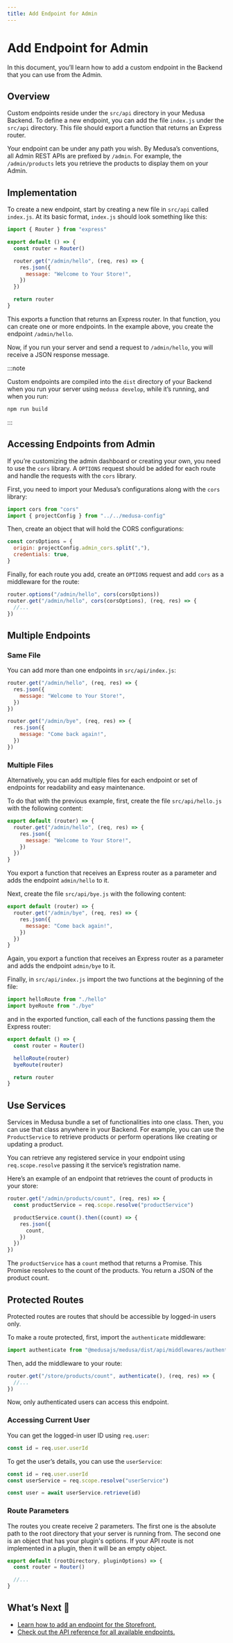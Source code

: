 ```yaml
---
title: Add Endpoint for Admin
---
```


# Add Endpoint for Admin

In this document, you’ll learn how to add a custom endpoint in the Backend that you can use from the Admin.

## Overview

Custom endpoints reside under the `src/api` directory in your Medusa Backend. To define a new endpoint, you can add the file `index.js` under the `src/api` directory. This file should export a function that returns an Express router.

Your endpoint can be under any path you wish. By Medusa’s conventions, all Admin REST APIs are prefixed by `/admin`. For example, the `/admin/products` lets you retrieve the products to display them on your Admin.

## Implementation

To create a new endpoint, start by creating a new file in `src/api` called `index.js`. At its basic format, `index.js` should look something like this:

```js
import { Router } from "express"

export default () => {
  const router = Router()

  router.get("/admin/hello", (req, res) => {
    res.json({
      message: "Welcome to Your Store!",
    })
  })

  return router
}
```

This exports a function that returns an Express router. In that function, you can create one or more endpoints. In the example above, you create the endpoint `/admin/hello`.

Now, if you run your server and send a request to `/admin/hello`, you will receive a JSON response message.

:::note

Custom endpoints are compiled into the `dist` directory of your Backend when you run your server using `medusa develop`, while it’s running, and when you run:

```bash npm2yarn
npm run build
```

:::

## Accessing Endpoints from Admin

If you’re customizing the admin dashboard or creating your own, you need to use the `cors` library. A `OPTIONS` request should be added for each route and handle the requests with the `cors` library.

First, you need to import your Medusa’s configurations along with the `cors` library:

```js
import cors from "cors"
import { projectConfig } from "../../medusa-config"
```

Then, create an object that will hold the CORS configurations:

```js
const corsOptions = {
  origin: projectConfig.admin_cors.split(","),
  credentials: true,
}
```

Finally, for each route you add, create an `OPTIONS` request and add `cors` as a middleware for the route:

```js
router.options("/admin/hello", cors(corsOptions))
router.get("/admin/hello", cors(corsOptions), (req, res) => {
  //...
})
```

## Multiple Endpoints

### Same File

You can add more than one endpoints in `src/api/index.js`:

```js
router.get("/admin/hello", (req, res) => {
  res.json({
    message: "Welcome to Your Store!",
  })
})

router.get("/admin/bye", (req, res) => {
  res.json({
    message: "Come back again!",
  })
})
```

### Multiple Files

Alternatively, you can add multiple files for each endpoint or set of endpoints for readability and easy maintenance.

To do that with the previous example, first, create the file `src/api/hello.js` with the following content:

```js
export default (router) => {
  router.get("/admin/hello", (req, res) => {
    res.json({
      message: "Welcome to Your Store!",
    })
  })
}
```

You export a function that receives an Express router as a parameter and adds the endpoint `admin/hello` to it.

Next, create the file `src/api/bye.js` with the following content:

```js
export default (router) => {
  router.get("/admin/bye", (req, res) => {
    res.json({
      message: "Come back again!",
    })
  })
}
```

Again, you export a function that receives an Express router as a parameter and adds the endpoint `admin/bye` to it.

Finally, in `src/api/index.js` import the two functions at the beginning of the file:

```js
import helloRoute from "./hello"
import byeRoute from "./bye"
```

and in the exported function, call each of the functions passing them the Express router:

```js
export default () => {
  const router = Router()

  helloRoute(router)
  byeRoute(router)

  return router
}
```

## Use Services

Services in Medusa bundle a set of functionalities into one class. Then, you can use that class anywhere in your Backend. For example, you can use the `ProductService` to retrieve products or perform operations like creating or updating a product.

You can retrieve any registered service in your endpoint using `req.scope.resolve` passing it the service’s registration name.

Here’s an example of an endpoint that retrieves the count of products in your store:

```js
router.get("/admin/products/count", (req, res) => {
  const productService = req.scope.resolve("productService")

  productService.count().then((count) => {
    res.json({
      count,
    })
  })
})
```

The `productService` has a `count` method that returns a Promise. This Promise resolves to the count of the products. You return a JSON of the product count.

## Protected Routes

Protected routes are routes that should be accessible by logged-in users only.

To make a route protected, first, import the `authenticate` middleware:

```js
import authenticate from "@medusajs/medusa/dist/api/middlewares/authenticate"
```

Then, add the middleware to your route:

```js
router.get("/store/products/count", authenticate(), (req, res) => {
  //...
})
```

Now, only authenticated users can access this endpoint.

### Accessing Current User

You can get the logged-in user ID using `req.user`:

```js
const id = req.user.userId
```

To get the user’s details, you can use the `userService`:

```js
const id = req.user.userId
const userService = req.scope.resolve("userService")

const user = await userService.retrieve(id)
```

### Route Parameters

The routes you create receive 2 parameters. The first one is the absolute path to the root directory that your server is running from. The second one is an object that has your plugin's options. If your API route is not implemented in a plugin, then it will be an empty object.

```js
export default (rootDirectory, pluginOptions) => {
  const router = Router()

  //...
}
```

## What’s Next 🚀

- [Learn how to add an endpoint for the Storefront.](/advanced/backend/endpoints/add-storefront)
- [Check out the API reference for all available endpoints.](https://docs.medusajs.com/api/admin)
